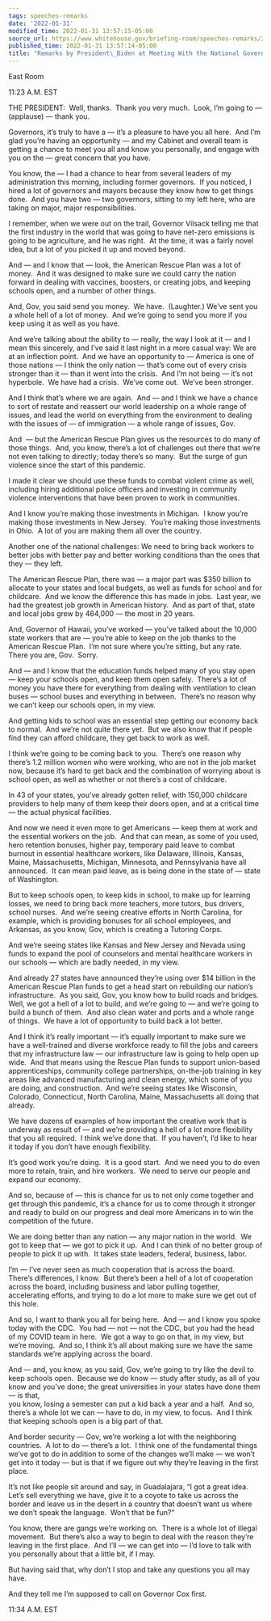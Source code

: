 ```yaml
---
tags: speeches-remarks
date: '2022-01-31'
modified_time: 2022-01-31 13:57:15-05:00
source_url: https://www.whitehouse.gov/briefing-room/speeches-remarks/2022/01/31/remarks-by-president-biden-at-meeting-with-the-national-governors-association/
published_time: 2022-01-31 13:57:14-05:00
title: "Remarks by President\_Biden at Meeting With the National Governors\_Association"
---
```

 
East Room

11:23 A.M. EST  
  
THE PRESIDENT:  Well, thanks.  Thank you very much.  Look, I’m going to
— (applause) — thank you.   
  
Governors, it’s truly to have a — it’s a pleasure to have you all here. 
And I’m glad you’re having an opportunity — and my Cabinet and overall
team is getting a chance to meet you all and know you personally, and
engage with you on the — great concern that you have.  
  
You know, the — I had a chance to hear from several leaders of my
administration this morning, including former governors.  If you
noticed, I hired a lot of governors and mayors because they know how to
get things done.  And you have two — two governors, sitting to my left
here, who are taking on major, major responsibilities.   
  
I remember, when we were out on the trail, Governor Vilsack telling me
that the first industry in the world that was going to have net-zero
emissions is going to be agriculture, and he was right.  At the time, it
was a fairly novel idea, but a lot of you picked it up and moved
beyond.  
  
And — and I know that — look, the American Rescue Plan was a lot of
money.  And it was designed to make sure we could carry the nation
forward in dealing with vaccines, boosters, or creating jobs, and
keeping schools open, and a number of other things.   
  
And, Gov, you said send you money.  We have.  (Laughter.) We’ve sent you
a whole hell of a lot of money.  And we’re going to send you more if you
keep using it as well as you have.  
  
And we’re talking about the ability to — really, the way I look at it —
and I mean this sincerely, and I’ve said it last night in a more casual
way: We are at an inflection point.  And we have an opportunity to —
America is one of those nations — I think the only nation — that’s come
out of every crisis stronger than it — than it went into the crisis. 
And I’m not being — it’s not hyperbole.  We have had a crisis.  We’ve
come out.  We’ve been stronger.   
  
And I think that’s where we are again.  And — and I think we have a
chance to sort of restate and reassert our world leadership on a whole
range of issues, and lead the world on everything from the environment
to dealing with the issues of — of immigration — a whole range of
issues, Gov.   
  
And  — but the American Rescue Plan gives us the resources to do many of
those things.  And, you know, there’s a lot of challenges out there that
we’re not even talking to directly; today there’s so many.  But the
surge of gun violence since the start of this pandemic.  
  
I made it clear we should use these funds to combat violent crime as
well, including hiring additional police officers and investing in
community violence interventions that have been proven to work in
communities.  
  
And I know you’re making those investments in Michigan.  I know you’re
making those investments in New Jersey.  You’re making those investments
in Ohio.  A lot of you are making them all over the country.   
  
Another one of the national challenges: We need to bring back workers to
better jobs with better pay and better working conditions than the ones
that they — they left.  
  
The American Rescue Plan, there was — a major part was $350 billion to
allocate to your states and local budgets, as well as funds for school
and for childcare.  And we know the difference this has made in jobs. 
Last year, we had the greatest job growth in American history.  And as
part of that, state and local jobs grew by 464,000 — the most in 20
years.  
  
And, Governor of Hawaii, you’ve worked — you’ve talked about the 10,000
state workers that are — you’re able to keep on the job thanks to the
American Rescue Plan.  I’m not sure where you’re sitting, but any rate. 
There you are, Gov.  Sorry.   
  
And — and I know that the education funds helped many of you stay open —
keep your schools open, and keep them open safely.  There’s a lot of
money you have there for everything from dealing with ventilation to
clean buses — school buses and everything in between.  There’s no reason
why we can’t keep our schools open, in my view.  
  
And getting kids to school was an essential step getting our economy
back to normal.  And we’re not quite there yet.  But we also know that
if people find they can afford childcare, they get back to work as
well.  
  
I think we’re going to be coming back to you.  There’s one reason why
there’s 1.2 million women who were working, who are not in the job
market now, because it’s hard to get back and the combination of
worrying about is school open, as well as whether or not there’s a cost
of childcare.   
  
In 43 of your states, you’ve already gotten relief, with 150,000
childcare providers to help many of them keep their doors open, and at a
critical time — the actual physical facilities.  
  
And now we need it even more to get Americans — keep them at work and
the essential workers on the job.  And that can mean, as some of you
used, hero retention bonuses, higher pay, temporary paid leave to combat
burnout in essential healthcare workers, like Delaware, Illinois,
Kansas, Maine, Massachusetts, Michigan, Minnesota, and Pennsylvania have
all announced.  It can mean paid leave, as is being done in the state of
— state of Washington.  
  
But to keep schools open, to keep kids in school, to make up for
learning losses, we need to bring back more teachers, more tutors, bus
drivers, school nurses.  And we’re seeing creative efforts in North
Carolina, for example, which is providing bonuses for all school
employees, and Arkansas, as you know, Gov, which is creating a Tutoring
Corps.  
  
And we’re seeing states like Kansas and New Jersey and Nevada using
funds to expand the pool of counselors and mental healthcare workers in
our schools — which are badly needed, in my view.  
  
And already 27 states have announced they’re using over $14 billion in
the American Rescue Plan funds to get a head start on rebuilding our
nation’s infrastructure.  As you said, Gov, you know how to build roads
and bridges.  Well, we got a hell of a lot to build, and we’re going to
— and we’re going to build a bunch of them.  And also clean water and
ports and a whole range of things.  We have a lot of opportunity to
build back a lot better.  
  
And I think it’s really important — it’s equally important to make sure
we have a well-trained and diverse workforce ready to fill the jobs and
careers that my infrastructure law — our infrastructure law is going to
help open up wide.  And that means using the Rescue Plan funds to
support union-based apprenticeships, community college partnerships,
on-the-job training in key areas like advanced manufacturing and clean
energy, which some of you are doing, and construction.  And we’re seeing
states like Wisconsin, Colorado, Connecticut, North Carolina, Maine,
Massachusetts all doing that already.   
  
We have dozens of examples of how important the creative work that is
underway as result of — and we’re providing a hell of a lot more
flexibility that you all required.  I think we’ve done that.  If you
haven’t, I’d like to hear it today if you don’t have enough
flexibility.   
  
It’s good work you’re doing.  It is a good start.  And we need you to do
even more to retain, train, and hire workers.  We need to serve our
people and expand our economy.   
  
And so, because of — this is chance for us to not only come together and
get through this pandemic, it’s a chance for us to come through it
stronger and ready to build on our progress and deal more Americans in
to win the competition of the future.  
  
We are doing better than any nation — any major nation in the world.  We
got to keep that — we got to pick it up.  And I can think of no better
group of people to pick it up with.  It takes state leaders, federal,
business, labor.  
  
I’m — I’ve never seen as much cooperation that is across the board. 
There’s differences, I know.  But there’s been a hell of a lot of
cooperation across the board, including business and labor pulling
together, accelerating efforts, and trying to do a lot more to make sure
we get out of this hole.  
  
And so, I want to thank you all for being here.  And — and I know you
spoke today with the CDC.  You had — not — not the CDC, but you had the
head of my COVID team in here.  We got a way to go on that, in my view,
but we’re moving.  And so, I think it’s all about making sure we have
the same standards we’re applying across the board.  
  
And — and, you know, as you said, Gov, we’re going to try like the devil
to keep schools open.  Because we do know — study after study, as all of
you know and you’ve done; the great universities in your states have
done them — is that,  
you know, losing a semester can put a kid back a year and a half.  And
so, there’s a whole lot we can — have to do, in my view, to focus.  And
I think that keeping schools open is a big part of that.   
  
And border security — Gov, we’re working a lot with the neighboring
countries.  A lot to do — there’s a lot.  I think one of the fundamental
things we’ve got to do in addition to some of the changes we’ll make —
we won’t get into it today — but is that if we figure out why they’re
leaving in the first place.   
  
It’s not like people sit around and say, in Guadalajara, “I got a great
idea.  Let’s sell everything we have, give it to a coyote to take us
across the border and leave us in the desert in a country that doesn’t
want us where we don’t speak the language.  Won’t that be fun?”   
  
You know, there are gangs we’re working on.  There is a whole lot of
illegal movement.  But there’s also a way to begin to deal with the
reason they’re leaving in the first place.  And I’ll — we can get into —
I’d love to talk with you personally about that a little bit, if I
may.  
  
But having said that, why don’t I stop and take any questions you all
may have.    
  
And they tell me I’m supposed to call on Governor Cox first.  
  
11:34 A.M. EST
